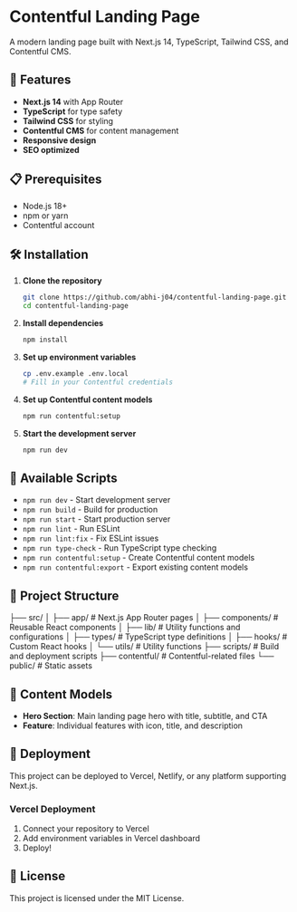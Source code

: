 
# Contentful Landing Page

A modern landing page built with Next.js 14, TypeScript, Tailwind CSS, and Contentful CMS.

## 🚀 Features

- **Next.js 14** with App Router
- **TypeScript** for type safety
- **Tailwind CSS** for styling
- **Contentful CMS** for content management
- **Responsive design**
- **SEO optimized**

## 📋 Prerequisites

- Node.js 18+
- npm or yarn
- Contentful account

## 🛠️ Installation

1. **Clone the repository**
   ```bash
   git clone https://github.com/abhi-j04/contentful-landing-page.git
   cd contentful-landing-page
   ```

2. **Install dependencies**
   ```bash
   npm install
   ```

3. **Set up environment variables**
   ```bash
   cp .env.example .env.local
   # Fill in your Contentful credentials
   ```

4. **Set up Contentful content models**
   ```bash
   npm run contentful:setup
   ```

5. **Start the development server**
   ```bash
   npm run dev
   ```

## 🔧 Available Scripts

- `npm run dev` - Start development server
- `npm run build` - Build for production
- `npm run start` - Start production server
- `npm run lint` - Run ESLint
- `npm run lint:fix` - Fix ESLint issues
- `npm run type-check` - Run TypeScript type checking
- `npm run contentful:setup` - Create Contentful content models
- `npm run contentful:export` - Export existing content models

## 📁 Project Structure
├── src/
│ ├── app/ # Next.js App Router pages
│ ├── components/ # Reusable React components
│ ├── lib/ # Utility functions and configurations
│ ├── types/ # TypeScript type definitions
│ ├── hooks/ # Custom React hooks
│ └── utils/ # Utility functions
├── scripts/ # Build and deployment scripts
├── contentful/ # Contentful-related files
└── public/ # Static assets

## 🎨 Content Models

- **Hero Section**: Main landing page hero with title, subtitle, and CTA
- **Feature**: Individual features with icon, title, and description

## 🚀 Deployment

This project can be deployed to Vercel, Netlify, or any platform supporting Next.js.

### Vercel Deployment

1. Connect your repository to Vercel
2. Add environment variables in Vercel dashboard
3. Deploy!

## 📝 License

This project is licensed under the MIT License.